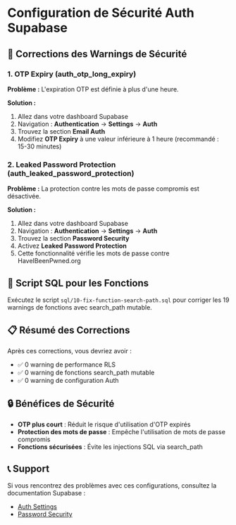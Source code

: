 # Configuration de Sécurité Auth Supabase

## 🔧 Corrections des Warnings de Sécurité

### 1. OTP Expiry (auth_otp_long_expiry)

**Problème :** L'expiration OTP est définie à plus d'une heure.

**Solution :**

1. Allez dans votre dashboard Supabase
2. Navigation : **Authentication** → **Settings** → **Auth**
3. Trouvez la section **Email Auth**
4. Modifiez **OTP Expiry** à une valeur inférieure à 1 heure (recommandé : 15-30 minutes)

### 2. Leaked Password Protection (auth_leaked_password_protection)

**Problème :** La protection contre les mots de passe compromis est désactivée.

**Solution :**

1. Allez dans votre dashboard Supabase
2. Navigation : **Authentication** → **Settings** → **Auth**
3. Trouvez la section **Password Security**
4. Activez **Leaked Password Protection**
5. Cette fonctionnalité vérifie les mots de passe contre HaveIBeenPwned.org

## 🚀 Script SQL pour les Fonctions

Exécutez le script `sql/10-fix-function-search-path.sql` pour corriger les 19 warnings de fonctions avec search_path mutable.

## 📋 Résumé des Corrections

Après ces corrections, vous devriez avoir :

- ✅ 0 warning de performance RLS
- ✅ 0 warning de fonctions search_path mutable
- ✅ 0 warning de configuration Auth

## 🔒 Bénéfices de Sécurité

- **OTP plus court** : Réduit le risque d'utilisation d'OTP expirés
- **Protection des mots de passe** : Empêche l'utilisation de mots de passe compromis
- **Fonctions sécurisées** : Évite les injections SQL via search_path

## 📞 Support

Si vous rencontrez des problèmes avec ces configurations, consultez la documentation Supabase :

- [Auth Settings](https://supabase.com/docs/guides/auth/auth-settings)
- [Password Security](https://supabase.com/docs/guides/auth/password-security)
